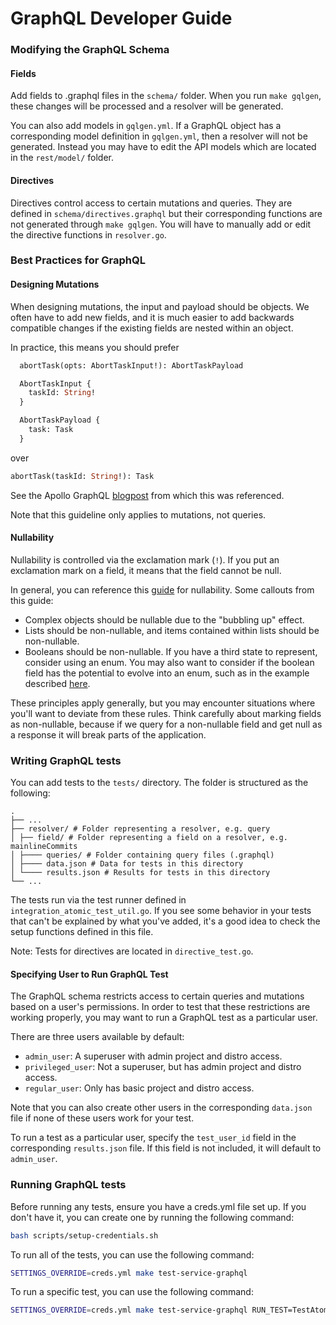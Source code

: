 # GraphQL Developer Guide

### Modifying the GraphQL Schema

#### Fields

Add fields to .graphql files in the `schema/` folder. When you run
`make gqlgen`, these changes will be processed and a resolver will be generated.

You can also add models in `gqlgen.yml`. If a GraphQL object has a corresponding
model definition in `gqlgen.yml`, then a resolver will not be generated. Instead
you may have to edit the API models which are located in the `rest/model/`
folder.

#### Directives

Directives control access to certain mutations and queries. They are defined in
`schema/directives.graphql` but their corresponding functions are not generated
through `make gqlgen`. You will have to manually add or edit the directive
functions in `resolver.go`.

### Best Practices for GraphQL

#### Designing Mutations

When designing mutations, the input and payload should be objects. We often have
to add new fields, and it is much easier to add backwards compatible changes if
the existing fields are nested within an object.

In practice, this means you should prefer

```graphql
  abortTask(opts: AbortTaskInput!): AbortTaskPayload

  AbortTaskInput {
    taskId: String!
  }

  AbortTaskPayload {
    task: Task
  }
```

over

```graphql
abortTask(taskId: String!): Task
```

See the Apollo GraphQL
[blogpost](https://www.apollographql.com/blog/designing-graphql-mutations) from
which this was referenced.

Note that this guideline only applies to mutations, not queries.

#### Nullability

Nullability is controlled via the exclamation mark (`!`). If you put an
exclamation mark on a field, it means that the field cannot be null.

In general, you can reference this
[guide](https://yelp.github.io/graphql-guidelines/nullability.html#summary) for
nullability. Some callouts from this guide:

- Complex objects should be nullable due to the "bubbling up" effect.
- Lists should be non-nullable, and items contained within lists should be
  non-nullable.
- Booleans should be non-nullable. If you have a third state to represent,
  consider using an enum. You may also want to consider if the boolean field has
  the potential to evolve into an enum, such as in the example described
  [here](https://www.teamten.com/lawrence/programming/prefer-enums-over-booleans.html).

These principles apply generally, but you may encounter situations where you'll
want to deviate from these rules. Think carefully about marking fields as
non-nullable, because if we query for a non-nullable field and get null as a
response it will break parts of the application.

### Writing GraphQL tests

You can add tests to the `tests/` directory. The folder is structured as the
following:

```
.
├── ...
├── resolver/ # Folder representing a resolver, e.g. query
│ ├── field/ # Folder representing a field on a resolver, e.g. mainlineCommits
│ ├──── queries/ # Folder containing query files (.graphql)
│ ├──── data.json # Data for tests in this directory
│ └──── results.json # Results for tests in this directory
└── ...
```

The tests run via the test runner defined in `integration_atomic_test_util.go`.
If you see some behavior in your tests that can't be explained by what you've
added, it's a good idea to check the setup functions defined in this file.

Note: Tests for directives are located in `directive_test.go`.

#### Specifying User to Run GraphQL Test

The GraphQL schema restricts access to certain queries and mutations based on a user's permissions. In order to test that these restrictions are working properly, you may want to run a GraphQL test as a particular user.

There are three users available by default: 
- `admin_user`: A superuser with admin project and distro access.
- `privileged_user`: Not a superuser, but has admin project and distro access.
- `regular_user`: Only has basic project and distro access.

Note that you can also create other users in the corresponding `data.json` file if none of these users work for your test.

To run a test as a particular user, specify the `test_user_id` field in the corresponding `results.json` file. If this field is not included, it will default to `admin_user`.

### Running GraphQL tests

Before running any tests, ensure you have a creds.yml file set up. If you don't
have it, you can create one by running the following command:

```bash
bash scripts/setup-credentials.sh
```

To run all of the tests, you can use the following command:

```bash
SETTINGS_OVERRIDE=creds.yml make test-service-graphql
```

To run a specific test, you can use the following command:

```bash
SETTINGS_OVERRIDE=creds.yml make test-service-graphql RUN_TEST=TestAtomicGQLQueries/<TestName>
```
